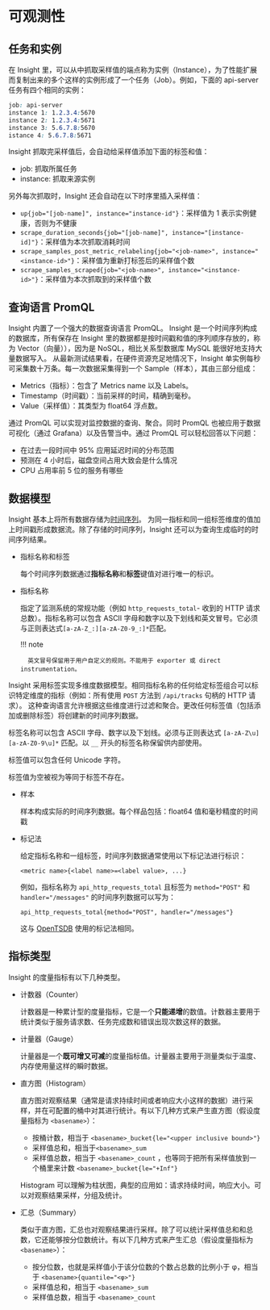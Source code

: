 # 可观测性

## 任务和实例

在 Insight 里，可以从中抓取采样值的端点称为实例（Instance），为了性能扩展而复制出来的多个这样的实例形成了一个任务（Job）。例如，下面的 api-server 任务有四个相同的实例：

```css
job: api-server
instance 1: 1.2.3.4:5670
instance 2: 1.2.3.4:5671
instance 3: 5.6.7.8:5670
istance 4: 5.6.7.8:5671
```
  
Insight 抓取完采样值后，会自动给采样值添加下面的标签和值：

- job: 抓取所属任务
- instance: 抓取来源实例

另外每次抓取时，Insight 还会自动在以下时序里插入采样值：

- `up{job="[job-name]", instance="instance-id"}`：采样值为 1 表示实例健康，否则为不健康
- `scrape_duration_seconds{job="[job-name]", instance="[instance-id]"}`：采样值为本次抓取消耗时间
- `scrape_samples_post_metric_relabeling{job="<job-name>", instance="<instance-id>"}`：采样值为重新打标签后的采样值个数
- `scrape_samples_scraped{job="<job-name>", instance="<instance-id>"}`：采样值为本次抓取到的采样值个数

## 查询语言 PromQL

Insight 内置了一个强大的数据查询语言 PromQL。
Insight 是一个时间序列构成的数据库，所有保存在 Insight 里的数据都是按时间戳和值的序列顺序存放的，称为 Vector（向量）），因为是 NoSQL，相比关系型数据库 MySQL 能很好地支持大量数据写入。
从最新测试结果看，在硬件资源充足地情况下，Insight 单实例每秒可采集数十万条。每一次数据采集得到一个 Sample（样本），其由三部分组成：

- Metrics（指标）：包含了 Metrics name 以及 Labels。
- Timestamp（时间戳）：当前采样的时间，精确到毫秒。
- Value（采样值）：其类型为 float64 浮点数。

通过 PromQL 可以实现对监控数据的查询、聚合。同时 PromQL 也被应用于数据可视化（通过 Grafana）以及告警当中。通过 PromQL 可以轻松回答以下问题：

- 在过去一段时间中 95% 应用延迟时间的分布范围
- 预测在 4 小时后，磁盘空间占用大致会是什么情况
- CPU 占用率前 5 位的服务有哪些

## 数据模型

Insight 基本上将所有数据存储为[时间序列](https://en.wikipedia.org/wiki/Time_series)。
为同一指标和同一组标签维度的值加上时间戳形成数据流。除了存储的时间序列，Insight 还可以为查询生成临时的时间序列结果。

- 指标名称和标签

    每个时间序列数据通过**指标名称**和**标签**键值对进行唯一的标识。

- 指标名称
  
    指定了监测系统的常规功能（例如 `http_requests_total`- 收到的 HTTP 请求总数）。指标名称可以包含 ASCII 字母和数字以及下划线和英文冒号。它必须与正则表达式`[a-zA-Z_:][a-zA-Z0-9_:]*`匹配。

    !!! note

        英文冒号保留用于用户自定义的规则。不能用于 exporter 或 direct instrumentation。

Insight 采用标签实现多维度数据模型。相同指标名称的任何给定标签组合可以标识特定维度的指标（例如：所有使用 `POST` 方法到 `/api/tracks` 句柄的 HTTP 请求）。
这种查询语言允许根据这些维度进行过滤和聚合。更改任何标签值（包括添加或删除标签）将创建新的时间序列数据。

标签名称可以包含 ASCII 字母、数字以及下划线。必须与正则表达式 `[a-zA-Z\u][a-zA-Z0-9\u]*` 匹配。以 `__` 开头的标签名称保留供内部使用。

标签值可以包含任何 Unicode 字符。

标签值为空被视为等同于标签不存在。

- 样本

    样本构成实际的时间序列数据。每个样品包括：float64 值和毫秒精度的时间戳

- 标记法

    给定指标名称和一组标签，时间序列数据通常使用以下标记法进行标识：

    ```none
    <metric name>{<label name>=<label value>, ...}
    ```

    例如，指标名称为 `api_http_requests_total` 且标签为 `method="POST"` 和 `handler="/messages"` 的时间序列数据可以写为：

    ```none
    api_http_requests_total{method="POST", handler="/messages"}
    ```

    这与 [OpenTSDB](http://opentsdb.net/) 使用的标记法相同。

## 指标类型

Insight 的度量指标有以下几种类型。

- 计数器（Counter）

    计数器是一种累计型的度量指标，它是一个**只能递增**的数值。计数器主要用于统计类似于服务请求数、任务完成数和错误出现次数这样的数据。

- 计量器（Gauge）

    计量器是一个**既可增又可减**的度量指标值。计量器主要用于测量类似于温度、内存使用量这样的瞬时数据。

- 直方图（Histogram）

    直方图对观察结果（通常是请求持续时间或者响应大小这样的数据）进行采样，并在可配置的桶中对其进行统计。有以下几种方式来产生直方图（假设度量指标为 `<basename>`）：

    - 按桶计数，相当于 `<basename>_bucket{le="<upper inclusive bound>"}`
    - 采样值总和，相当于`<basename>_sum`
    - 采样值总数，相当于 `<basename>_count` ，也等同于把所有采样值放到一个桶里来计数 `<basename>_bucket{le="+Inf"}`

    Histogram 可以理解为柱状图，典型的应用如：请求持续时间，响应大小。可以对观察结果采样，分组及统计。

- 汇总（Summary）

    类似于直方图，汇总也对观察结果进行采样。除了可以统计采样值总和和总数，它还能够按分位数统计。有以下几种方式来产生汇总（假设度量指标为 `<basename>`）：

    - 按分位数，也就是采样值小于该分位数的个数占总数的比例小于 φ，相当于 `<basename>{quantile="<φ>"}`
    - 采样值总和，相当于 `<basename>_sum`
    - 采样值总数，相当于 `<basename>_count`
  